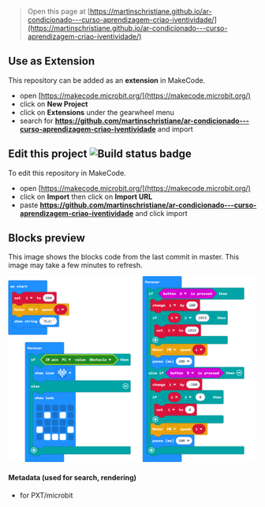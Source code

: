 
> Open this page at [https://martinschristiane.github.io/ar-condicionado---curso-aprendizagem-criao-iventividade/](https://martinschristiane.github.io/ar-condicionado---curso-aprendizagem-criao-iventividade/)

## Use as Extension

This repository can be added as an **extension** in MakeCode.

* open [https://makecode.microbit.org/](https://makecode.microbit.org/)
* click on **New Project**
* click on **Extensions** under the gearwheel menu
* search for **https://github.com/martinschristiane/ar-condicionado---curso-aprendizagem-criao-iventividade** and import

## Edit this project ![Build status badge](https://github.com/martinschristiane/ar-condicionado---curso-aprendizagem-criao-iventividade/workflows/MakeCode/badge.svg)

To edit this repository in MakeCode.

* open [https://makecode.microbit.org/](https://makecode.microbit.org/)
* click on **Import** then click on **Import URL**
* paste **https://github.com/martinschristiane/ar-condicionado---curso-aprendizagem-criao-iventividade** and click import

## Blocks preview

This image shows the blocks code from the last commit in master.
This image may take a few minutes to refresh.

![A rendered view of the blocks](https://github.com/martinschristiane/ar-condicionado---curso-aprendizagem-criao-iventividade/raw/master/.github/makecode/blocks.png)

#### Metadata (used for search, rendering)

* for PXT/microbit
<script src="https://makecode.com/gh-pages-embed.js"></script><script>makeCodeRender("{{ site.makecode.home_url }}", "{{ site.github.owner_name }}/{{ site.github.repository_name }}");</script>
